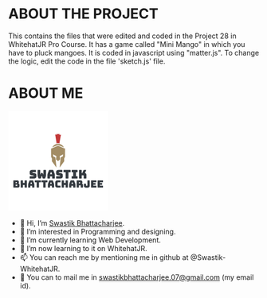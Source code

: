 # ABOUT THE PROJECT
This contains the files that were edited and coded in the Project 28 in WhitehatJR Pro Course. It has a game called "Mini Mango" in which you have to pluck mangoes. It is coded in javascript using "matter.js". To change the logic, edit the code in the file 'sketch.js' file.

# ABOUT ME

![My Image](https://github.com/Swastik-WhitehatJR/Class-23/blob/main/swastik.png)

- 👋 Hi, I’m [Swastik Bhattacharjee](https://github.com/Swastik-WhitehatJR).
- 👀 I’m interested in Programming and designing.
- 🌱 I’m currently learning Web Development.
- 💞️ I’m now learning to it on WhitehatJR.
- 📫 You can reach me by mentioning me in github at @Swastik-WhitehatJR.
- 💌 You can to mail me in swastikbhattacharjee.07@gmail.com (my email id).
